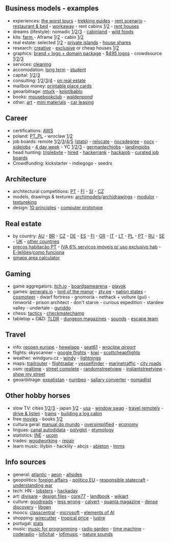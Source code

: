 ## Business models - examples

- experiences: [the worst tours](https://theworsttours.weebly.com) - [trekking guides](https://andrewskurka.com) - [rent scenario](https://www.unchartedbooks.com/adventurers-club.php) - [restaurant & bed](https://www.brushlandeatinghouse.com) - [workaway](https://www.workaway.info) - rent cabins [1](https://www.cabinscape.com)/[2](https://getaway.house) - [rent houses](https://www.silentliving.pt)
- dreams (lifestyle): nomadic [1](https://www.nomadicmatt.com)/[2](https://sofianaaustralia.com)/[3](https://craigmod.com) - [cabinland](https://www.youtube.com/c/Cabinland/videos) - [wild foods](https://alexandermcnaughton.com)
- kits: [farm ](https://farmfromabox.com) - Aframe [1](https://avrame.com)/[2](https://dubldom.com/eu) - cabin [1](https://buildcover.com)/[2](https://www.kodasema.com/pt)
- real estate: selected [1](https://www.fantasticfrank.de)/[2](https://www.themodernhouse.com) - [private islands](http://www.vladi-private-islands.de) - [house shares](https://www.altacasa.com)
- research: [creative](https://www.densediscovery.com) - [exclusive](https://www.wowhaus.co.uk) or cheap houses [1](https://www.instagram.com/cheapoldhouses)/[2](https://www.instagram.com/cheapirishhouses)
- graphics: [brand + logo + domain package](https://www.brandbucket.com) - [$495 logos](https://logo.pizza) - crowdsource [1](https://www.crowdspring.com)/[2](https://draftss.com)/[3](https://www.manypixels.co)
- services: [cleaning](https://www.maidsinblack.com)
- accomodation: [long term](https://www.uniplaces.com) - [student](https://www.studentville.pt/en)
- capital: [1](https://shl.vc)/[2](https://www.generalcatalyst.com)/[3](https://www.tinycapital.com)
- consulting: [1](https://hashref.com)/[2](https://roybarber.com)/[3](https://consulting.joreteg.com)/[4](https://desktopneo.com) - [on real estate](https://www.zeonamcintyre.com)
- mailbox money: [printable place cards](https://www.placecard.me)
- geoarbitrage: [mturk](https://www.mturk.com/worker) - [kolotibablo](https://kolotibablo.com/main/home)
- books: [mousebookclub](https://mousebookclub.com) - [waldenpond](https://waldenpond.press)
- other: [art](https://www.zagirovart.com) - [mini materials](https://www.minimaterials.com) - [car leasing](https://www.lingscars.com)

## Career

- certifications: [AWS](https://aws.amazon.com/pt/certification)
- poland: [PT_PL](http://ppcc.pl) - wroclaw [1](https://www.monterail.com/careers)/[2](https://10clouds.com/careers)
- job boards: remote [1](https://www.beefrii.com)/[2](https://freshremote.work)/[3](https://weworkremotely.com)/[4](https://remotefriendly.com)/[5](https://remoteok.com) ([stats](https://remoteok.com/remote-work-statistics)) - [relocate](https://relocate.me) - [nocsdegree](https://www.nocsdegree.com/jobs) - [nocv](https://no-cv.com) - [sidejobs](https://sidequestjobs.com) - [4 day week](https://4dayweek.io/remote-jobs) - YC [1](https://www.ycombinator.com/jobs)/[2](https://www.workatastartup.com/jobs)/[3](https://whoishiring.io) - [germantechjobs](https://germantechjobs.de) - [landingjobs](https://landing.jobs)
- head hunting: [triplebyte](https://triplebyte.com) - [hired](https://hired.com/talent) - [hackerrank](https://www.hackerrank.com) - [hackajob](https://hackajob.co) - [curated job boards](https://jobboardsearch.com)
- Crowdfunding: kickstarter - indiegogo - seedrs

## Architecture

- architectural competitions: [PT](http://encomenda.oasrs.org/concursos) - [FI](https://www.safa.fi/en/architectural-competitions-in-finland) - [SI](https://www.zaps.si/index.php?m_id=natecaji_aktualni) - [CZ](https://cceamoba.cz/en)
- models, drawings & textures: [archimodels](https://archimodels.tumblr.com)/[archidrawings](https://archidrawings.tumblr.com) - [modulor](https://www.modulor.de/en) - [textureking](https://www.textureking.com)
- design: [10 principles](https://www.vitsoe.com/gb/about/good-design) - [computer prototype](https://habr.com/en/post/437912)

## Real estate

- by country: [AU](https://www.realestate.com.au/buy) - [BR](https://www.zapimoveis.com.br) - [CZ](https://www.sreality.cz) - [DE](https://www.immobilienscout24.de) - [ES](https://www.idealista.com) - [FI](https://www.etuovi.com) - [GR](https://en.spitogatos.gr) - [IT](https://www.idealista.it) - [LT](https://www.remax.lt/paieska) - [PL](https://www.otodom.pl) - [PT](https://www.idealista.pt) - [RU](https://www.cian.ru) - [SE](https://www.hemnet.se) - [UK](https://www.rightmove.co.uk) - [other countries](https://www.similarweb.com/pt/top-websites/category/business-and-consumer-services/real-estate)
- [preços habitação PT](https://www.idealista.pt/media/relatorios-preco-habitacao) - [IVA 6% serviços imóveis p/ uso exclusivo hab](https://www.idealista.pt/news/financas/fiscalidade/2019/10/03/41051-iva-de-6-em-obras-apenas-para-imoveis-destinados-a-habitacao-esclarece-fisco) - [E-leilões](https://e-leiloes.pt)/[como funciona](https://www.economias.pt/e-leiloes)
- [gmaps area calculator](https://www.daftlogic.com/projects-google-maps-area-calculator-tool.htm#)

## Gaming

- game aggregators: [itch.io](https://itch.io) - [boardgamearena](https://pt.boardgamearena.com) - [playok](https://www.playok.com)
- games: [generals.io](http://generals.io) - [lord of the manor](http://www.lordofthemanor.io) - [zty.pe](https://zty.pe) - [nation states](https://www.nationstates.net) - [cosmoteer](https://cosmoteer.net) - dwarf fortress - gnomoria - nethack + volture (gui) - rimworld - prison architect - don't starve - curious expedition - stardew valley - undertale - [guriddo](https://www.guriddo.app)
- chess: [tactics](https://www.chesstactics.org) - [checkmatechamp](https://www.checkmatechamp.net)
- tabletop + D&D: [TLDR](https://github.com/miserlou/dnd-tldr) - [dungeon magazines](https://archive.org/details/dungeonmagazine?sort=titleSorter) - [sounds](https://tabletopy.com) - [escape team](https://www.escape-team.com)

## Travel

- info: [reopen europe](https://reopen.europa.eu/pt) - [hewelapp](https://hewellapp.com) - [seat61](https://www.seat61.com) - *[wroclaw airport](https://airport.wroclaw.pl)*
- flights: skyscanner - [google flights](https://www.google.com/flights) - [kiwi](https://www.kiwi.com) - [scottcheapflights](https://scottscheapflights.com)
- weather: windguru.cz - [windy](https://www.windy.com) - [lightnings](https://www.blitzortung.org/en/live_lightning_maps.php)
- maps: [trailrouter](https://trailrouter.com) - [flightradar](https://www.flightradar24.com) - [vesselfinder](https://www.vesselfinder.com) - [marinetraffic](https://www.marinetraffic.com) - [city roads](https://anvaka.github.io/city-roads)
- osm: [realtime](https://osm-in-realtime.jwestman.net) - [street complete](https://play.google.com/store/apps/details?id=de.westnordost.streetcomplete) - [randomstreetview](https://randomstreetview.com) - [instantstreetview](https://www.instantstreetview.com) - [show my street](https://showmystreet.com)
- geoarbitrage: [expatistan](https://www.expatistan.com/cost-of-living) - [numbeo](https://www.numbeo.com/cost-of-living) - [sallary converter](https://neilkakkar.com/salary-calculator-by-city.html) - [nomadlist](https://nomadlist.com)

## Other hobby horses

- slow TV: cities [1](https://www.youtube.com/channel/UCBcVQr-07MH-p9e2kRTdB3A/videos)/[2](https://www.youtube.com/channel/UCQ-JKqNo_T0yoeDZff1y7Kw/videos)/[3](https://www.youtube.com/c/keeezi/videos) - japan [1](https://www.youtube.com/c/Rambalac/videos)/[2](https://www.youtube.com/c/lylehsaxon/videos) - [usa](https://www.youtube.com/c/ActionKid/videos) - [window swap](https://window-swap.com) - [travel remotely](https://travel-remotely.netlify.app) - [drive & listen](https://driveandlisten.herokuapp.com) - [trains](https://www.youtube.com/c/RailCowGirl/videos) - [building a log cabin](https://www.youtube.com/watch?v=BBX5qh09OIE
)
- free [movies](https://www.openculture.com/freemoviesonline) - books [1](https://www.gutenberg.org/ebooks/search/?sort_order=release_date)/[2](https://1lib.education)
- cultura geral: [manual do mundo](https://www.youtube.com/user/iberethenorio/videos) - [oversimplified](https://www.youtube.com/c/OverSimplified/videos) - [economy](https://www.core-econ.org/the-economy/book/text/0-3-contents.html)
- linguas: [canal autodidata](https://www.youtube.com/c/CanalAutodidatagh/playlists?view=1) - [polyglot](https://www.youtube.com/user/poliglotta80/videos) - [etymology](https://www.youtube.com/user/Alliterative/videos)
- statistics: [INE](https://www.ine.pt) - [ucoin](https://en.ucoin.net)
- trades: [woodworking](https://www.youtube.com/c/ChrisSalomone1/videos) - [repair](https://manuzoid.com)
- learn music: lilybin - hacklily - abcjs - [ableton](https://learningmusic.ableton.com) - [lmms](https://lmms.io)

## Info sources

- general: [atlantic](https://www.theatlantic.com) - [aeon](https://aeon.co) - [allsides](https://www.allsides.com)
- geopolitics: [foreign affairs](https://www.foreignaffairs.com) - [politico EU](https://www.politico.eu) - [responsible statecraft](https://responsiblestatecraft.org) - [understanding war](https://www.understandingwar.org)
- tech: HN - [lobsters](https://lobste.rs) - [hackaday](https://hackaday.com)
- art: [divisare](https://divisare.com) - [design files](https://thedesignfiles.net) - [core77](https://www.core77.com) - [landbook](https://land-book.com) - [wikiart](https://www.wikiart.org)
- culture: [goodreads](https://www.goodreads.com) - [less wrong](https://www.lesswrong.com) - [calvert](https://calvertjournal.com) - [quanta magazine](https://www.quantamagazine.org) - [dense discovery](https://www.densediscovery.com/archive) - [libgen](https://libgen.is)
- moocs: [classcentral](https://classcentral.com) - [microsoft](https://docs.microsoft.com/en-us/learn) - [elements of AI](https://elementsofai.com)
- shopping: [wirecutter](https://www.nytimes.com/wirecutter) - [tropical price](https://tropicalprice.com) - [lustre](https://lustre.ai)
- portugal: [stats](https://maisliberdade.pt/maisfactos/)
- music: [music for programming](https://musicforprogramming.net) - [radio garden](http://radio.garden) - [time machine](https://radiooooo.com) - [coderadio](https://coderadio.freecodecamp.org) - [lofichat](https://lofi.chat) - [lofimusic](https://lofimusic.app) - [nature sounds](https://rainbowhunt.com)